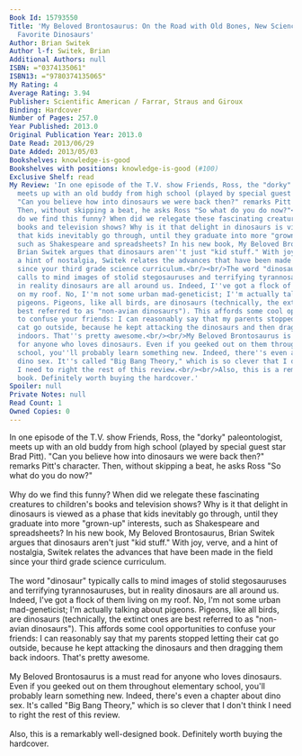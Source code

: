 ```yaml
---
Book Id: 15793550
Title: 'My Beloved Brontosaurus: On the Road with Old Bones, New Science, and Our
  Favorite Dinosaurs'
Author: Brian Switek
Author l-f: Switek, Brian
Additional Authors: null
ISBN: ="0374135061"
ISBN13: ="9780374135065"
My Rating: 4
Average Rating: 3.94
Publisher: Scientific American / Farrar, Straus and Giroux
Binding: Hardcover
Number of Pages: 257.0
Year Published: 2013.0
Original Publication Year: 2013.0
Date Read: 2013/06/29
Date Added: 2013/05/03
Bookshelves: knowledge-is-good
Bookshelves with positions: knowledge-is-good (#100)
Exclusive Shelf: read
My Review: 'In one episode of the T.V. show Friends, Ross, the "dorky" paleontologist,
  meets up with an old buddy from high school (played by special guest star Brad Pitt).
  "Can you believe how into dinosaurs we were back then?" remarks Pitt''s character.
  Then, without skipping a beat, he asks Ross "So what do you do now?"<br/><br/>Why
  do we find this funny? When did we relegate these fascinating creatures to children''s
  books and television shows? Why is it that delight in dinosaurs is viewed as a phase
  that kids inevitably go through, until they graduate into more "grown-up" interests,
  such as Shakespeare and spreadsheets? In his new book, My Beloved Brontosaurus,
  Brian Switek argues that dinosaurs aren''t just "kid stuff." With joy, verve, and
  a hint of nostalgia, Switek relates the advances that have been made in the field
  since your third grade science curriculum.<br/><br/>The word "dinosaur" typically
  calls to mind images of stolid stegosauruses and terrifying tyrannosauruses, but
  in reality dinosaurs are all around us. Indeed, I''ve got a flock of them living
  on my roof. No, I''m not some urban mad-geneticist; I''m actually talking about
  pigeons. Pigeons, like all birds, are dinosaurs (technically, the extinct ones are
  best referred to as "non-avian dinosaurs"). This affords some cool opportunities
  to confuse your friends: I can reasonably say that my parents stopped letting their
  cat go outside, because he kept attacking the dinosaurs and then dragging them back
  indoors. That''s pretty awesome.<br/><br/>My Beloved Brontosaurus is a must read
  for anyone who loves dinosaurs. Even if you geeked out on them throughout elementary
  school, you''ll probably learn something new. Indeed, there''s even a chapter about
  dino sex. It''s called "Big Bang Theory," which is so clever that I don''t think
  I need to right the rest of this review.<br/><br/>Also, this is a remarkably well-designed
  book. Definitely worth buying the hardcover.'
Spoiler: null
Private Notes: null
Read Count: 1
Owned Copies: 0
---
```


In one episode of the T.V. show Friends, Ross, the "dorky" paleontologist, meets up with an old buddy from high school (played by special guest star Brad Pitt). "Can you believe how into dinosaurs we were back then?" remarks Pitt's character. Then, without skipping a beat, he asks Ross "So what do you do now?"<br/><br/>Why do we find this funny? When did we relegate these fascinating creatures to children's books and television shows? Why is it that delight in dinosaurs is viewed as a phase that kids inevitably go through, until they graduate into more "grown-up" interests, such as Shakespeare and spreadsheets? In his new book, My Beloved Brontosaurus, Brian Switek argues that dinosaurs aren't just "kid stuff." With joy, verve, and a hint of nostalgia, Switek relates the advances that have been made in the field since your third grade science curriculum.<br/><br/>The word "dinosaur" typically calls to mind images of stolid stegosauruses and terrifying tyrannosauruses, but in reality dinosaurs are all around us. Indeed, I've got a flock of them living on my roof. No, I'm not some urban mad-geneticist; I'm actually talking about pigeons. Pigeons, like all birds, are dinosaurs (technically, the extinct ones are best referred to as "non-avian dinosaurs"). This affords some cool opportunities to confuse your friends: I can reasonably say that my parents stopped letting their cat go outside, because he kept attacking the dinosaurs and then dragging them back indoors. That's pretty awesome.<br/><br/>My Beloved Brontosaurus is a must read for anyone who loves dinosaurs. Even if you geeked out on them throughout elementary school, you'll probably learn something new. Indeed, there's even a chapter about dino sex. It's called "Big Bang Theory," which is so clever that I don't think I need to right the rest of this review.<br/><br/>Also, this is a remarkably well-designed book. Definitely worth buying the hardcover.
